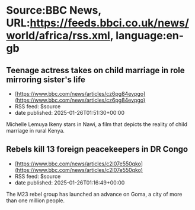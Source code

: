 # Source:BBC News, URL:https://feeds.bbci.co.uk/news/world/africa/rss.xml, language:en-gb

## Teenage actress takes on child marriage in role mirroring sister's life
 - [https://www.bbc.com/news/articles/cz6pg84evpgo](https://www.bbc.com/news/articles/cz6pg84evpgo)
 - RSS feed: $source
 - date published: 2025-01-26T01:51:30+00:00

Michelle Lemuya Ikeny stars in Nawi, a film that depicts the reality of child marriage in rural Kenya.

## Rebels kill 13 foreign peacekeepers in DR Congo
 - [https://www.bbc.com/news/articles/c2l07e550qko](https://www.bbc.com/news/articles/c2l07e550qko)
 - RSS feed: $source
 - date published: 2025-01-26T01:16:49+00:00

The M23 rebel group has launched an advance on Goma, a city of more than one million people.

